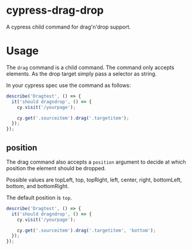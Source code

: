 # cypress-drag-drop
A cypress child command for drag'n'drop support.

# Usage

The `drag` command is a child command.
The command only accepts elements.
As the drop target simply pass a selector as string.

In your cypress spec use the command as follows:

``` javascript
describe('Dragtest', () => {
  it('should dragndrop', () => {
    cy.visit('/yourpage');

    cy.get('.sourceitem').drag('.targetitem');
  });
});
```

## position

The drag command also accepts a `position` argument to decide at which position
the element should be dropped.

Possible values are topLeft, top, topRight, left, center, right, bottomLeft,
bottom, and bottomRight.

The default position is `top`.

``` javascript
describe('Dragtest', () => {
  it('should dragndrop', () => {
    cy.visit('/yourpage');

    cy.get('.sourceitem').drag('.targetitem', 'bottom');
  });
});
```
